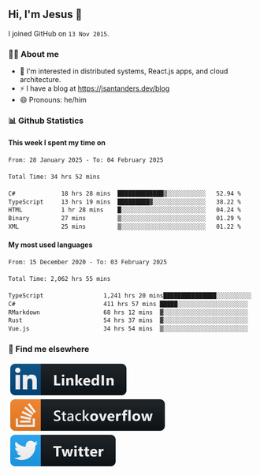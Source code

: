 ## Hi, I'm Jesus 👋

I joined GitHub on `13 Nov 2015`.

<!-- Talking about you -->

### 👨‍💻 About me

- 👦 I'm interested in distributed systems, React.js apps, and cloud architecture.
- ⚡️ I have a blog at <https://jsantanders.dev/blog>
- 😄 Pronouns: he/him

### 📊 Github Statistics

#### This week I spent my time on

<!--START_SECTION:weekly-->

```txt
From: 28 January 2025 - To: 04 February 2025

Total Time: 34 hrs 52 mins

C#             18 hrs 28 mins  █████████████▒░░░░░░░░░░░   52.94 %
TypeScript     13 hrs 19 mins  █████████▓░░░░░░░░░░░░░░░   38.22 %
HTML           1 hr 28 mins    █░░░░░░░░░░░░░░░░░░░░░░░░   04.24 %
Binary         27 mins         ▒░░░░░░░░░░░░░░░░░░░░░░░░   01.29 %
XML            25 mins         ▒░░░░░░░░░░░░░░░░░░░░░░░░   01.22 %
```

<!--END_SECTION:weekly-->

#### My most used languages

<!--START_SECTION:alltime-->

```txt
From: 15 December 2020 - To: 03 February 2025

Total Time: 2,062 hrs 55 mins

TypeScript                 1,241 hrs 20 mins███████████████░░░░░░░░░░   60.17 %
C#                         411 hrs 57 mins █████░░░░░░░░░░░░░░░░░░░░   19.97 %
RMarkdown                  68 hrs 12 mins  ▓░░░░░░░░░░░░░░░░░░░░░░░░   03.31 %
Rust                       54 hrs 37 mins  ▓░░░░░░░░░░░░░░░░░░░░░░░░   02.65 %
Vue.js                     34 hrs 54 mins  ▒░░░░░░░░░░░░░░░░░░░░░░░░   01.69 %
```

<!--END_SECTION:alltime-->

### 📢 Find me elsewhere

<p>
  <a target="_blank" href="https://linkedin.com/in/jsantanders">
    <img src="https://github.com/jsantanders/jsantanders/blob/master/img/linkedin.svg" alt="LinkedIn" style="vertical-align:top; margin:4px">
  </a>
  
  <a target="_blank" href="https://stackoverflow.com/users/7318331/jesus-santander">
    <img src="https://github.com/jsantanders/jsantanders/blob/master/img/stackoverflow.svg" alt="StackOverflow" style="vertical-align:top; margin:4px">
  </a>
  
  <a target="_blank" href="http://twitter.com/jsantanders">
    <img src="https://github.com/jsantanders/jsantanders/blob/master/img/twitter.svg" alt="Twitter" style="vertical-align:top; margin:4px">
  </a>
</p>
